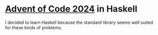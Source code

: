 # [Advent of Code 2024](https://adventofcode.com/) in Haskell

I decided to learn Haskell because the standard library seems well suited for these kinds of problems.

